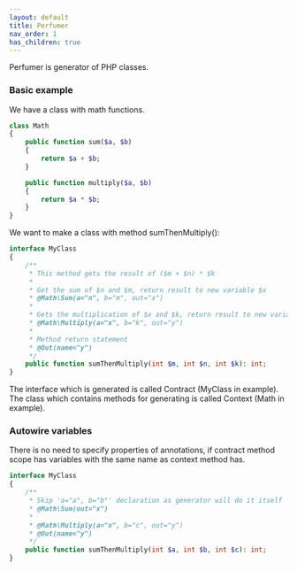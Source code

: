 ```yaml
---
layout: default
title: Perfumer
nav_order: 1
has_children: true
---
```


Perfumer is generator of PHP classes.

### Basic example

We have a class with math functions.

```php
class Math
{
    public function sum($a, $b)
    {
        return $a + $b;
    }

    public function multiply($a, $b)
    {
        return $a * $b;
    }
}
```

We want to make a class with method sumThenMultiply():

```php
interface MyClass
{
    /**
     * This method gets the result of ($m + $n) * $k
     *
     * Get the sum of $n and $m, return result to new variable $x
     * @Math\Sum(a="n", b="m", out="x")
     *
     * Gets the multiplication of $x and $k, return result to new variable $y
     * @Math\Multiply(a="x", b="k", out="y")
     *
     * Method return statement
     * @Out(name="y")
     */
    public function sumThenMultiply(int $m, int $n, int $k): int;
}
```

The interface which is generated is called Contract (MyClass in example).
The class which contains methods for generating is called Context (Math in example).

### Autowire variables

There is no need to specify properties of annotations, if contract method scope has variables with the same name as context method has.

```php
interface MyClass
{
    /**
     * Skip 'a="a", b="b"' declaration as generator will do it itself
     * @Math\Sum(out="x")
     *
     * @Math\Multiply(a="x", b="c", out="y")
     * @Out(name="y")
     */
    public function sumThenMultiply(int $a, int $b, int $c): int;
}
```